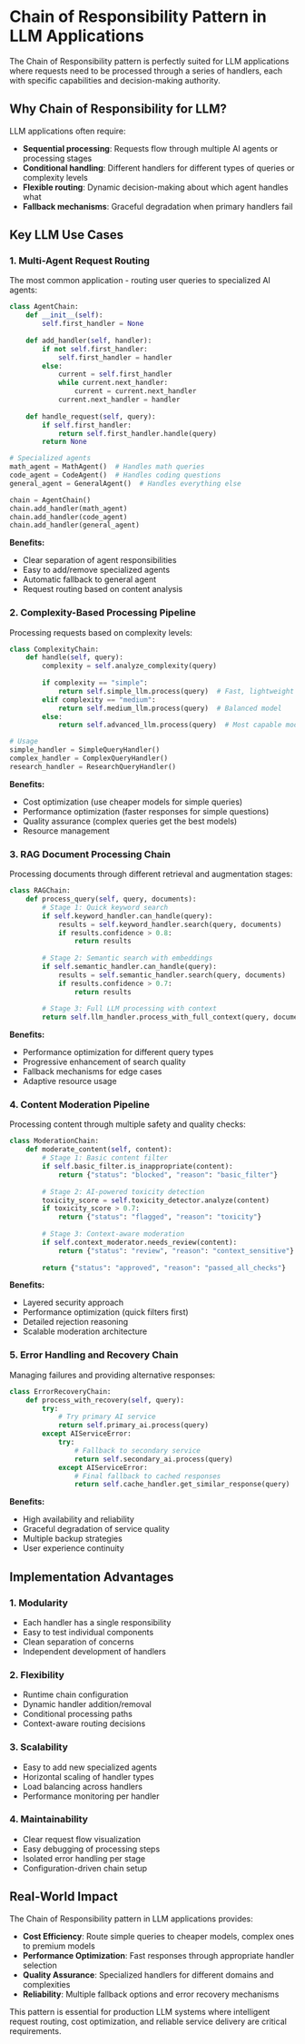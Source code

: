 # Chain of Responsibility Pattern in LLM Applications

The Chain of Responsibility pattern is perfectly suited for LLM applications where requests need to be processed through a series of handlers, each with specific capabilities and decision-making authority.

## Why Chain of Responsibility for LLM?

LLM applications often require:
- **Sequential processing**: Requests flow through multiple AI agents or processing stages
- **Conditional handling**: Different handlers for different types of queries or complexity levels
- **Flexible routing**: Dynamic decision-making about which agent handles what
- **Fallback mechanisms**: Graceful degradation when primary handlers fail

## Key LLM Use Cases

### 1. Multi-Agent Request Routing
The most common application - routing user queries to specialized AI agents:

```python
class AgentChain:
    def __init__(self):
        self.first_handler = None
    
    def add_handler(self, handler):
        if not self.first_handler:
            self.first_handler = handler
        else:
            current = self.first_handler
            while current.next_handler:
                current = current.next_handler
            current.next_handler = handler
    
    def handle_request(self, query):
        if self.first_handler:
            return self.first_handler.handle(query)
        return None

# Specialized agents
math_agent = MathAgent()  # Handles math queries
code_agent = CodeAgent()  # Handles coding questions
general_agent = GeneralAgent()  # Handles everything else

chain = AgentChain()
chain.add_handler(math_agent)
chain.add_handler(code_agent) 
chain.add_handler(general_agent)
```

**Benefits:**
- Clear separation of agent responsibilities
- Easy to add/remove specialized agents
- Automatic fallback to general agent
- Request routing based on content analysis

### 2. Complexity-Based Processing Pipeline
Processing requests based on complexity levels:

```python
class ComplexityChain:
    def handle(self, query):
        complexity = self.analyze_complexity(query)
        
        if complexity == "simple":
            return self.simple_llm.process(query)  # Fast, lightweight model
        elif complexity == "medium":
            return self.medium_llm.process(query)  # Balanced model
        else:
            return self.advanced_llm.process(query)  # Most capable model

# Usage
simple_handler = SimpleQueryHandler()
complex_handler = ComplexQueryHandler()
research_handler = ResearchQueryHandler()
```

**Benefits:**
- Cost optimization (use cheaper models for simple queries)
- Performance optimization (faster responses for simple questions)
- Quality assurance (complex queries get the best models)
- Resource management

### 3. RAG Document Processing Chain
Processing documents through different retrieval and augmentation stages:

```python
class RAGChain:
    def process_query(self, query, documents):
        # Stage 1: Quick keyword search
        if self.keyword_handler.can_handle(query):
            results = self.keyword_handler.search(query, documents)
            if results.confidence > 0.8:
                return results
        
        # Stage 2: Semantic search with embeddings
        if self.semantic_handler.can_handle(query):
            results = self.semantic_handler.search(query, documents)
            if results.confidence > 0.7:
                return results
        
        # Stage 3: Full LLM processing with context
        return self.llm_handler.process_with_full_context(query, documents)
```

**Benefits:**
- Performance optimization for different query types
- Progressive enhancement of search quality
- Fallback mechanisms for edge cases
- Adaptive resource usage

### 4. Content Moderation Pipeline
Processing content through multiple safety and quality checks:

```python
class ModerationChain:
    def moderate_content(self, content):
        # Stage 1: Basic content filter
        if self.basic_filter.is_inappropriate(content):
            return {"status": "blocked", "reason": "basic_filter"}
        
        # Stage 2: AI-powered toxicity detection
        toxicity_score = self.toxicity_detector.analyze(content)
        if toxicity_score > 0.7:
            return {"status": "flagged", "reason": "toxicity"}
        
        # Stage 3: Context-aware moderation
        if self.context_moderator.needs_review(content):
            return {"status": "review", "reason": "context_sensitive"}
        
        return {"status": "approved", "reason": "passed_all_checks"}
```

**Benefits:**
- Layered security approach
- Performance optimization (quick filters first)
- Detailed rejection reasoning
- Scalable moderation architecture

### 5. Error Handling and Recovery Chain
Managing failures and providing alternative responses:

```python
class ErrorRecoveryChain:
    def process_with_recovery(self, query):
        try:
            # Try primary AI service
            return self.primary_ai.process(query)
        except AIServiceError:
            try:
                # Fallback to secondary service
                return self.secondary_ai.process(query)
            except AIServiceError:
                # Final fallback to cached responses
                return self.cache_handler.get_similar_response(query)
```

**Benefits:**
- High availability and reliability
- Graceful degradation of service quality
- Multiple backup strategies
- User experience continuity

## Implementation Advantages

### 1. **Modularity**
- Each handler has a single responsibility
- Easy to test individual components
- Clean separation of concerns
- Independent development of handlers

### 2. **Flexibility**
- Runtime chain configuration
- Dynamic handler addition/removal
- Conditional processing paths
- Context-aware routing decisions

### 3. **Scalability**
- Easy to add new specialized agents
- Horizontal scaling of handler types
- Load balancing across handlers
- Performance monitoring per handler

### 4. **Maintainability**
- Clear request flow visualization
- Easy debugging of processing steps
- Isolated error handling per stage
- Configuration-driven chain setup

## Real-World Impact

The Chain of Responsibility pattern in LLM applications provides:
- **Cost Efficiency**: Route simple queries to cheaper models, complex ones to premium models
- **Performance Optimization**: Fast responses through appropriate handler selection
- **Quality Assurance**: Specialized handlers for different domains and complexities
- **Reliability**: Multiple fallback options and error recovery mechanisms

This pattern is essential for production LLM systems where intelligent request routing, cost optimization, and reliable service delivery are critical requirements.
